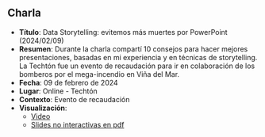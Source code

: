 ## Charla
* **Título**: Data Storytelling: evitemos más muertes por PowerPoint (2024/02/09)
* **Resumen**: Durante la charla compartí 10 consejos para hacer mejores presentaciones, basadas en mi experiencia y en técnicas de storytelling. La Techtón fue un evento de recaudación para ir en colaboración de los bomberos por el mega-incendio en Viña del Mar. 
* **Fecha**: 09 de febrero de 2024
* **Lugar**: Online - Techtón
* **Contexto**: Evento de recaudación
* **Visualización**: 
  * [Video](https://www.twitch.tv/videos/2057806063?t=5h37m03s)
  * [Slides no interactivas en pdf](https://github.com/sebastiandres/talk_2024_02_09_techton/raw/main/slides.pdf)


